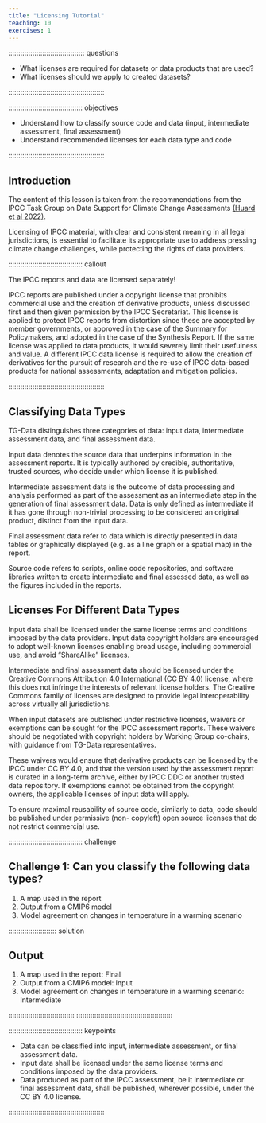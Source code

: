 ```yaml
---
title: "Licensing Tutorial"
teaching: 10
exercises: 1
---
```


:::::::::::::::::::::::::::::::::::::: questions

- What licenses are required for datasets or data products that are used?
- What licenses should we apply to created datasets?

::::::::::::::::::::::::::::::::::::::::::::::::

::::::::::::::::::::::::::::::::::::: objectives

- Understand how to classify source code and data (input, intermediate assessment, final assessment)
- Understand recommended licenses for each data type and code

::::::::::::::::::::::::::::::::::::::::::::::::


## Introduction

The content of this lesson is taken from the
recommendations from the IPCC Task Group on
Data Support for Climate Change Assessments
[(Huard et al 2022)](https://zenodo.org/records/7431834).

Licensing of IPCC material, with clear and consistent meaning in all legal jurisdictions, is essential to facilitate its
appropriate use to address pressing climate change challenges, while protecting the rights of data providers.

::::::::::::::::::::::::::::::::::::: callout

The IPCC reports and data are licensed separately!

IPCC reports are published under a copyright license that prohibits commercial use and the creation of derivative
products, unless discussed first and then given permission by the IPCC Secretariat. This license is applied to protect IPCC reports from distortion since these are accepted by member
governments, or approved in the case of the Summary for Policymakers, and adopted in the case of the Synthesis
Report. If the same license was applied to data products, it would severely limit their usefulness and value. A different
IPCC data license is required to allow the creation of derivatives for the pursuit of research and the re-use of IPCC
data-based products for national assessments, adaptation and mitigation policies.

::::::::::::::::::::::::::::::::::::::::::::::::

## Classifying Data Types

TG-Data distinguishes
three categories of data: input data, intermediate assessment data, and final assessment data.

Input data denotes the source data that underpins information in the assessment reports. It is typically authored by
credible, authoritative, trusted sources, who decide under which license it is published.

Intermediate assessment data is the outcome of data processing and analysis performed as part of the assessment
as an intermediate step in the generation of final assessment data. Data is only defined as intermediate if it has gone
through non-trivial processing to be considered an original product, distinct from the input data.

Final assessment data refer to data which is directly presented in data tables or graphically displayed (e.g. as a line
graph or a spatial map) in the report.

Source code refers to scripts, online code repositories, and software libraries written to create intermediate and final
assessed data, as well as the figures included in the reports.

## Licenses For Different Data Types

Input data shall be licensed under the
same license terms and conditions imposed by the data providers.
Input data copyright holders are encouraged to adopt well-known licenses enabling broad usage, including
commercial use, and avoid “ShareAlike” licenses.

Intermediate and final assessment data should be licensed under the Creative Commons Attribution 4.0
International (CC BY 4.0) license, where this does not infringe the interests of relevant license holders. The
Creative Commons family of licenses are designed to provide legal interoperability across virtually all jurisdictions.

When input datasets are published under restrictive licenses, waivers or exemptions can be sought for the IPCC
assessment reports. These waivers should be negotiated with copyright holders by Working Group co-chairs, with
guidance from TG-Data representatives.

These waivers would ensure that derivative products can be licensed by
the IPCC under CC BY 4.0, and that the version used by the assessment report is curated in a long-term archive,
either by IPCC DDC or another trusted data repository.
If exemptions cannot be obtained from the copyright owners, the
applicable licenses of input data will apply.

To ensure maximal reusability of source code, similarly to data, code should be published under permissive (non-
copyleft) open source licenses that do not restrict commercial use.


::::::::::::::::::::::::::::::::::::: challenge

## Challenge 1: Can you classify the following data types?

1. A map used in the report
2. Output from a CMIP6 model
3. Model agreement on changes in temperature in a warming scenario

:::::::::::::::::::::::: solution

## Output

1. A map used in the report: Final
2. Output from a CMIP6 model: Input
3. Model agreement on changes in temperature in a warming scenario: Intermediate

:::::::::::::::::::::::::::::::::
::::::::::::::::::::::::::::::::::::::::::::::::

::::::::::::::::::::::::::::::::::::: keypoints

- Data can be classified into input, intermediate assessment, or final assessment data.
- Input data shall be licensed under the
  same license terms and conditions imposed by the data providers.
- Data produced as part of the IPCC assessment, be it intermediate or final assessment data, shall be published,
  wherever possible, under the CC BY 4.0 license.

::::::::::::::::::::::::::::::::::::::::::::::::
